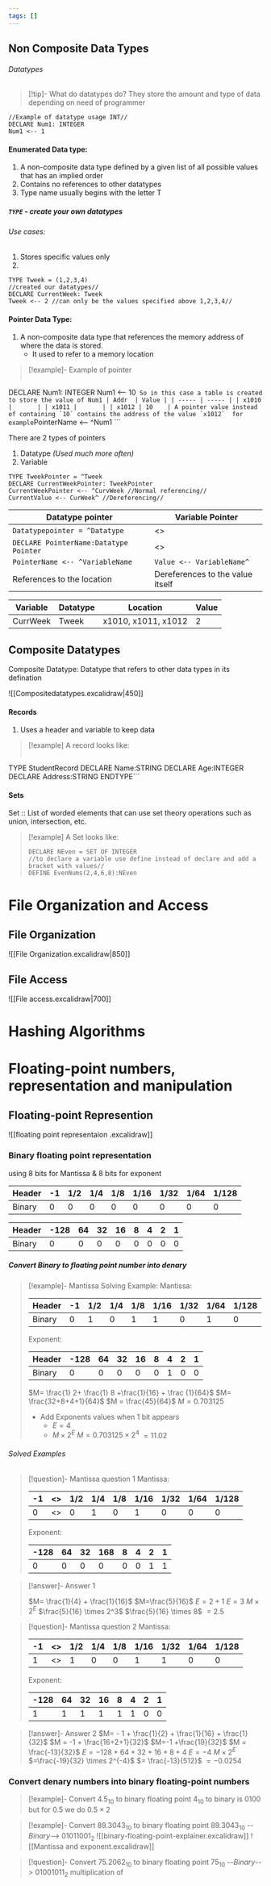 ```yaml
---
tags: []
---
```

## Non Composite Data Types
###### Datatypes 
> [!tip]- What do datatypes do? 
> They store the amount and type of data depending on need of programmer
``` PSEUDOCODE
//Example of datatype usage INT//
DECLARE Num1: INTEGER
Num1 <-- 1
```
#### Enumerated Data type:
1. A non-composite data type defined by a given list of all possible values that has an implied order
2. Contains no references to other datatypes
3. Type name usually begins with the letter T
##### `TYPE` - create your own datatypes
###### Use cases:
1. Stores specific values only
2. 
``` PSEUDOCODE
TYPE Tweek = (1,2,3,4)
//created our datatypes//
DECLARE CurrentWeek: Tweek
Tweek <-- 2 //can only be the values specified above 1,2,3,4// 
```
#### Pointer Data Type: 
1. A non-composite data type that references the memory address of where the data is stored.
	- It used to refer to a memory location
>[!example]-  Example of pointer
> ``` PSEUDOCODE
DECLARE Num1: INTEGER
Num1 <-- 10``` 
So in this case a table is created to store the value of Num1
| Addr  | Value |
| ----- | ----- |
| x1010 |       |
| x1011 |       |
| x1012 | 10    |
A pointer value instead of containing `10` contains the address of the value `x1012` 
for example ```PointerName <-- ^Num1  ```

There are 2 types of pointers
1. Datatype _(Used much more often)_ 
2. Variable
```PSEUDOCODE
TYPE TweekPointer = ^Tweek
DECLARE CurrentWeekPointer: TweekPointer
CurrentWeekPointer <-- ^CurvWeek //Normal referencing//
CurrentValue <-- CurWeek^ //Dereferencing//
```

| Datatype pointer                           | Variable Pointer                 |
| ------------------------------------------ | -------------------------------- |
| ```Datatypepointer = ^Datatype ```         | <>                               |
| ```DECLARE PointerName:Datatype Pointer``` | <>                               |
| ```PointerName <-- ^VariableName```        | ```Value <-- VariableName^```    |
| References to the location                 | Dereferences to the value itself |

| Variable | Datatype | Location            | Value |
| -------- | -------- | ------------------- | ----- |
| CurrWeek | Tweek    | x1010, x1011, x1012 | 2     |

## Composite Datatypes
Composite Datatype: Datatype that refers to other data types in its defination

![[Compositedatatypes.excalidraw|450]]
#### Records
1. Uses a header and variable to keep data
>[!example] A record looks like: 
>```PSEUDOCODE
TYPE
StudentRecord
DECLARE Name:STRING
DECLARE Age:INTEGER
DECLARE Address:STRING
ENDTYPE```
#### Sets
Set :: List of worded elements that can use set theory operations such as union, intersection, etc.
>[!example] A Set looks like:
>```PSEUDOCODE
>DECLARE NEven = SET OF INTEGER
>//to declare a variable use define instead of declare and add a bracket with values//
>DEFINE EvenNums(2,4,6,8):NEven
>```

# File Organization and Access
## File Organization
![[File Organization.excalidraw|850]]
## File Access
![[File access.excalidraw|700]]
# Hashing Algorithms
# Floating-point numbers, representation and manipulation
## Floating-point Represention
![[floating point representaion .excalidraw]]


### Binary floating point representation
using 8 bits for Mantissa & 8 bits for exponent

| Header | -1  | 1/2 | 1/4 | 1/8 | 1/16 | 1/32 | 1/64 | 1/128 |
| ------ | --- | --- | --- | --- | ---- | ---- | ---- | ----- |
| Binary | 0   | 0   | 0   | 0   | 0    | 0    | 0    | 0     |

| Header | -128 | 64  | 32  | 16  | 8   | 4   | 2   | 1   |
| ------ | ---- | --- | --- | --- | --- | --- | --- | --- |
| Binary | 0    | 0   | 0   | 0   | 0   | 0   | 0   | 0   |

##### Convert Binary to floating point number into denary
>[!example]- Mantissa Solving Example:
>Mantissa:
>
>| Header | -1  | 1/2 | 1/4 | 1/8 | 1/16 | 1/32 | 1/64 | 1/128 |
>| ------ | --- | --- | --- | --- | ---- | ---- | ---- | ----- |
>| Binary | 0   | 1   | 0   | 1   | 1    | 0    | 1    | 0     |
>
>Exponent:
>
>| Header | -128 | 64  | 32  | 16  | 8   | 4   | 2   | 1   |
>| ------ | ---- | --- | --- | --- | --- | --- | --- | --- |
>| Binary | 0    | 0   | 0   | 0   | 0   | 1   | 0   | 0   |
>
>$M= \frac{1} 2+ \frac{1} 8 +\frac{1}{16} + \frac {1}{64}$
>$M= \frac{32+8+4+1}{64}$
>$M = \frac{45}{64}$
>$M = 0.703125$
>- Add Exponents values when 1 bit appears
>	- $E=4$
>	- $M \times 2^E$
>$M = {0.703125}  \times  {2^4}$
>$=11.02$

###### Solved Examples

>[!question]- Mantissa question 1
>Mantissa:
>
>| -1  | <>  | 1/2 | 1/4 | 1/8 | 1/16 | 1/32 | 1/64 | 1/128 |
>| --- | :-: | --- | --- | --- | ---- | ---- | ---- | ----- |
>| 0   | <>  | 0   | 1   | 0   | 1    | 0    | 0    | 0     |
>Exponent:
>
>| -128 | 64  | 32  | 168 | 8   | 4   | 2   | 1   |
>| ---- | --- | --- | --- | --- | --- | --- | --- |
>| 0    | 0   | 0   | 0   | 0   | 0   | 1   | 1   |

>[!answer]- Answer 1
>
>$M= \frac{1}{4} + \frac{1}{16}$
>$M=\frac{5}{16}$
>$E=2+1$
>$E=3$
>$M \times 2^E$
>$\frac{5}{16} \times 2^3$
>$\frac{5}{16} \times 8$
>$=2.5$

>[!question]- Mantissa question 2
>Mantissa:
>
>| -1  | <>  | 1/2 | 1/4 | 1/8 | 1/16 | 1/32 | 1/64 | 1/128 |
>| --- | :-: | --- | --- | --- | ---- | ---- | ---- | ----- |
>| 1   | <>  | 1   | 0   | 0   | 1    | 1    | 0    | 0     |
>Exponent:
>
>| -128 | 64  | 32  | 16 | 8   | 4   | 2   | 1   |
>| ---- | --- | --- | --- | --- | --- | --- | --- |
>| 1    | 1   | 1   | 1   | 1   | 1   | 0   | 0   |

>[!answer]- Answer 2
>$M= - 1 + \frac{1}{2} + \frac{1}{16} + \frac{1}{32}$ 
>$M = -1  + \frac{16+2+1}{32}$
>$M=-1 +\frac{19}{32}$
>$M = \frac{-13}{32}$
>$E = -128+64+32+16+8+4$
>$E = -4$
>$M \times 2^E$
>$=\frac{-19}{32} \times 2^{-4}$
>$= \frac{-13}{512}$
>$= -0.0254$

### Convert  denary numbers into binary floating-point numbers
>[!example]- Convert $4.5_{10}$ to binary floating point
>$4_{10}$ to binary is $0100$
>but for 0.5 we do 
>$0.5\times 2$ 

>[!example]- Convert $89.3043_{10}$ to binary floating point
>$89.3043_{10}$ --$Binary$--> $01011001_{2}$
>![[binary-floating-point-explainer.excalidraw]]
>![[Mantissa and exponent.excalidraw]]
>

>[!question]- Convert $75.2062_{10}$ to binary floating point
>$75_{10}$ --$Binary$--> $01001011_{2}$
>multiplication of 
>






